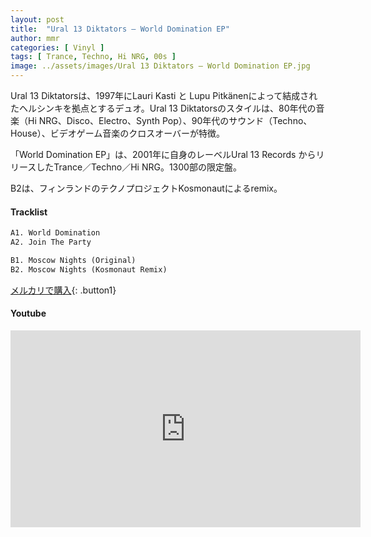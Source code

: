 ```yaml
---
layout: post
title:  "Ural 13 Diktators – World Domination EP"
author: mmr
categories: [ Vinyl ]
tags: [ Trance, Techno, Hi NRG, 00s ]
image: ../assets/images/Ural 13 Diktators – World Domination EP.jpg
---
```


Ural 13 Diktatorsは、1997年にLauri Kasti と Lupu Pitkänenによって結成されたヘルシンキを拠点とするデュオ。Ural 13 Diktatorsのスタイルは、80年代の音楽（Hi NRG、Disco、Electro、Synth Pop）、90年代のサウンド（Techno、House）、ビデオゲーム音楽のクロスオーバーが特徴。

「World Domination EP」は、2001年に自身のレーベルUral 13 Records からリリースしたTrance／Techno／Hi NRG。1300部の限定盤。

B2は、フィンランドのテクノプロジェクトKosmonautによるremix。


#### Tracklist
```md
A1. World Domination
A2. Join The Party

B1. Moscow Nights (Original)
B2. Moscow Nights (Kosmonaut Remix)
```

[メルカリで購入](https://jp.mercari.com/item/m59814015874?afid=6142608987){: .button1}

#### Youtube
<iframe width="560" height="315" src="https://www.youtube.com/embed/s6uoCGPbTXM?si=fKn2tTd6Nv1R6NFV" title="YouTube video player" frameborder="0" allow="accelerometer; autoplay; clipboard-write; encrypted-media; gyroscope; picture-in-picture; web-share" referrerpolicy="strict-origin-when-cross-origin" allowfullscreen></iframe>